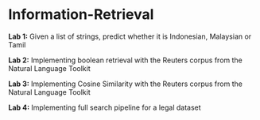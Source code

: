# Information-Retrieval

**Lab 1:** Given a list of strings, predict whether it is Indonesian, Malaysian or Tamil

**Lab 2:** Implementing boolean retrieval with the Reuters corpus from the Natural Language Toolkit

**Lab 3:** Implementing Cosine Similarity with the Reuters corpus from the Natural Language Toolkit

**Lab 4:** Implementing full search pipeline for a legal dataset
